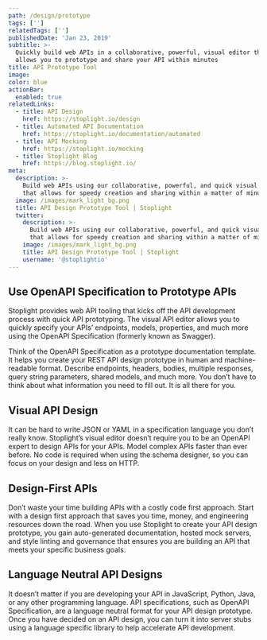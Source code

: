 ```yaml
---
path: /design/prototype
tags: ['']
relatedTags: ['']
publishedDate: 'Jan 23, 2019'
subtitle: >-
  Quickly build web APIs in a collaborative, powerful, visual editor that
  allows you to prototype and share your API within minutes
title: API Prototype Tool
image:
color: blue
actionBar:
  enabled: true
relatedLinks:
  - title: API Design
    href: https://stoplight.io/design
  - title: Automated API Documentation
    href: https://stoplight.io/documentation/automated
  - title: API Mocking
    href: https://stoplight.io/mocking
  - title: Stoplight Blog
    href: https://blog.stoplight.io/
meta:
  description: >-
    Build web APIs using our collaborative, powerful, and quick visual editor
    that allows for speedy creation and sharing within a matter of minutes
  image: /images/mark_light_bg.png
  title: API Design Prototype Tool | Stoplight
  twitter:
    description: >-
      Build web APIs using our collaborative, powerful, and quick visual editor
      that allows for speedy creation and sharing within a matter of minutes
    image: /images/mark_light_bg.png
    title: API Design Prototype Tool | Stoplight
    username: '@stoplightio'
---
```


## Use OpenAPI Specification to Prototype APIs

Stoplight provides web API tooling that kicks off the API development process with quick API prototyping. The visual API editor allows you to quickly specify your APIs’ endpoints, models, properties, and much more using the OpenAPI Specification (formerly known as Swagger).

Think of the OpenAPI Specification as a prototype documentation template. It helps you create your REST API design prototype in human and machine-readable format. Describe endpoints, headers, bodies, multiple responses, query string parameters, shared models, and much more. You don’t have to think about what information you need to fill out. It is all there for you.

## Visual API Design

It can be hard to write JSON or YAML in a specification language you don’t really know. Stoplight’s visual editor doesn’t require you to be an OpenAPI expert to design APIs for your APIs. Model complex APIs faster than ever before. No code is required when using the schema designer, so you can focus on your design and less on HTTP.

## Design-First APIs

Don’t waste your time building APIs with a costly code first approach. Start with a design first approach that saves you time, money, and engineering resources down the road. When you use Stoplight to create your API design prototype, you gain auto-generated documentation, hosted mock servers, and style linting and governance that ensures you are building an API that meets your specific business goals.

## Language Neutral API Designs

It doesn’t matter if you are developing your API in JavaScript, Python, Java, or any other programming language. API specifications, such as OpenAPI Specification, are a language neutral format for your API design prototype. Once you have decided on an API design, you can turn it into server stubs using a language specific library to help accelerate API development.
